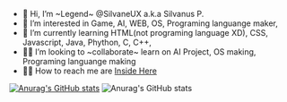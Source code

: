 - 👋 Hi, I’m ~Legend~ @SilvaneUX a.k.a Silvanus P.
- 👀 I’m interested in Game, AI, WEB, OS, Programing languange maker,
- 🌱 I’m currently learning HTML(not programing language XD), CSS, Javascript, Java, Phython, C, C++,
- 🤝🏼 I’m looking to ~collaborate~ learn on AI Project, OS making, Programing languange making
- 🤙🏼 How to reach me are [Inside Here](rotf.lol/sux-c)

<!---
SilvaneUX/SilvaneUX is a ✨ special ✨ repository because its `README.md` (this file) appears on your GitHub profile.
You can click the Preview link to take a look at your changes.
--->
[![Anurag's GitHub stats](https://github-readme-stats.vercel.app/api?username=SilvaneUX)](https://github.com/anuraghazra/github-readme-stats)
![Anurag's GitHub stats](https://github-readme-stats.vercel.app/api?username=anuraghazra&show_icons=true&theme=tokyonight)
